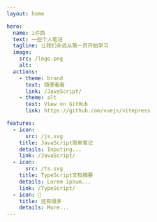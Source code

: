 ```yaml
---
layout: home

hero:
  name: i许西
  text: 一些个人笔记
  tagline: 让我们永远从第一页开始学习
  image:
    src: /logo.png
    alt: 
  actions:
    - theme: brand
      text: 随便看看
      link: /JavaScript/
    - theme: alt
      text: View on GitHub
      link: https://github.com/vuejs/vitepress

features:
  - icon: 
      src: /js.svg
    title: JavaScript简单笔记
    details: Inputing...
    link: /JavaScript/
  - icon:
      src: /ts.svg
    title: TypeScript文档摘要
    details: Lorem ipsum...
    link: /TypeScript/
  - icon: 👻
    title: 还有很多
    details: More...
---
```

